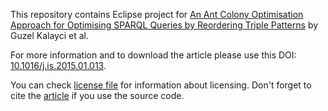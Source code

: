 This repository contains Eclipse project for [An Ant Colony Optimisation Approach for Optimising SPARQL Queries by Reordering Triple Patterns](http://dx.doi.org/10.1016/j.is.2015.01.013) by Guzel Kalayci et al.

For more information and to download the article please use this DOI: [10.1016/j.is.2015.01.013](http://dx.doi.org/10.1016/j.is.2015.01.013).

You can check [license file](LICENSE)  for information about licensing. Don't forget to cite the [article](http://dx.doi.org/10.1016/j.is.2015.01.013) if you use the source code.
